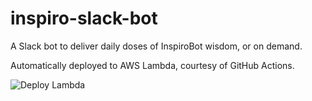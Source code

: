 # inspiro-slack-bot
A Slack bot to deliver daily doses of InspiroBot wisdom, or on demand.

Automatically deployed to AWS Lambda, courtesy of GitHub Actions.

![Deploy Lambda](https://github.com/KyleARector/inspiro-slack-bot/workflows/Deploy%20Lambda/badge.svg)
